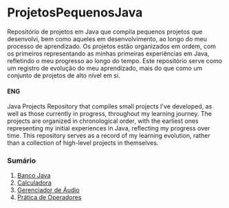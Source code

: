 # ProjetosPequenosJava
Repositório de projetos em Java que compila pequenos projetos que desenvolvi, bem como aqueles em desenvolvimento, ao longo do meu processo de aprendizado. Os projetos estão organizados em ordem, com os primeiros representando as minhas primeiras experiências em Java, refletindo o meu progresso ao longo do tempo. Este repositório serve como um registro de evolução do meu aprendizado, mais do que como um conjunto de projetos de alto nível em si.

#### ENG
Java Projects Repository that compiles small projects I've developed, as well as those currently in progress, throughout my learning journey. The projects are organized in chronological order, with the earliest ones representing my initial experiences in Java, reflecting my progress over time. This repository serves as a record of my learning evolution, rather than a collection of high-level projects in themselves.

### Sumário
<ol>
<li><a href="BancoJava">Banco Java</a></li>
<li><a href="Calculadora">Calculadora</a></li>
<li><a href="AudioManager">Gerenciador de Áudio</a></li>
<li><a href="Prática%20de%20Operadores">Prática de Operadores</a></li>
</ol>
